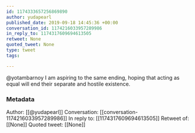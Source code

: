 ```yaml
---
id: 1174333657256869890
author: yudapearl
published_date: 2019-09-18 14:45:36 +00:00
conversation_id: 1174216033957289986
in_reply_to: 1174317609694613505
retweet: None
quoted_tweet: None
type: tweet
tags:

---
```


@yotambarnoy I am aspiring to the same ending, hoping that acting as equal will end their separate and hostile existence.

### Metadata

Author: [[@yudapearl]]
Conversation: [[conversation-1174216033957289986]]
In reply to: [[1174317609694613505]]
Retweet of: [[None]]
Quoted tweet: [[None]]

